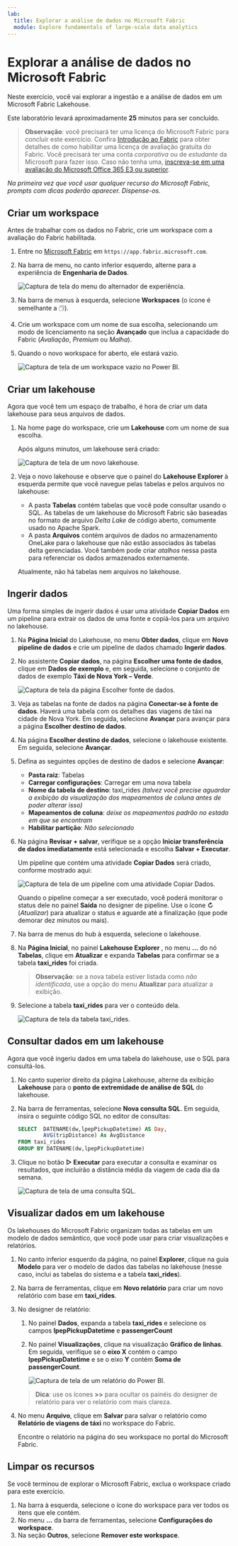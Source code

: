 ```yaml
---
lab:
  title: Explorar a análise de dados no Microsoft Fabric
  module: Explore fundamentals of large-scale data analytics
---
```


# Explorar a análise de dados no Microsoft Fabric

Neste exercício, você vai explorar a ingestão e a análise de dados em um Microsoft Fabric Lakehouse.

Este laboratório levará aproximadamente **25** minutos para ser concluído.

> **Observação**: você precisará ter uma licença do Microsoft Fabric para concluir este exercício. Confira [Introdução ao Fabric](https://learn.microsoft.com/fabric/get-started/fabric-trial) para obter detalhes de como habilitar uma licença de avaliação gratuita do Fabric. Você precisará ter uma conta *corporativa* ou de *estudante* da Microsoft para fazer isso. Caso não tenha uma, [inscreva-se em uma avaliação do Microsoft Office 365 E3 ou superior](https://www.microsoft.com/microsoft-365/business/compare-more-office-365-for-business-plans).

*Na primeira vez que você usar qualquer recurso do Microsoft Fabric, prompts com dicas poderão aparecer. Dispense-os.*

## Criar um workspace

Antes de trabalhar com os dados no Fabric, crie um workspace com a avaliação do Fabric habilitada.

1. Entre no [Microsoft Fabric](https://app.fabric.microsoft.com) em `https://app.fabric.microsoft.com`.
1. Na barra de menu, no canto inferior esquerdo, alterne para a experiência de **Engenharia de Dados**.

    ![Captura de tela do menu do alternador de experiência.](./images/fabric-switcher.png)

1. Na barra de menus à esquerda, selecione **Workspaces** (o ícone é semelhante a &#128455;).
1. Crie um workspace com um nome de sua escolha, selecionando um modo de licenciamento na seção **Avançado** que inclua a capacidade do Fabric (*Avaliação*, *Premium* ou *Malha*).
1. Quando o novo workspace for aberto, ele estará vazio.

    ![Captura de tela de um workspace vazio no Power BI.](./images/new-workspace.png)

## Criar um lakehouse

Agora que você tem um espaço de trabalho, é hora de criar um data lakehouse para seus arquivos de dados.

1. Na home page do workspace, crie um **Lakehouse** com um nome de sua escolha.

    Após alguns minutos, um lakehouse será criado:

    ![Captura de tela de um novo lakehouse.](./images/new-lakehouse.png)

1. Veja o novo lakehouse e observe que o painel do **Lakehouse Explorer** à esquerda permite que você navegue pelas tabelas e pelos arquivos no lakehouse:
    - A pasta **Tabelas** contém tabelas que você pode consultar usando o SQL. As tabelas de um lakehouse do Microsoft Fabric são baseadas no formato de arquivo *Delta Lake* de código aberto, comumente usado no Apache Spark.
    - A pasta **Arquivos** contém arquivos de dados no armazenamento OneLake para o lakehouse que não estão associados às tabelas delta gerenciadas. Você também pode criar *atalhos* nessa pasta para referenciar os dados armazenados externamente.

    Atualmente, não há tabelas nem arquivos no lakehouse.

## Ingerir dados

Uma forma simples de ingerir dados é usar uma atividade **Copiar Dados** em um pipeline para extrair os dados de uma fonte e copiá-los para um arquivo no lakehouse.

1. Na **Página Inicial** do Lakehouse, no menu **Obter dados**, clique em **Novo pipeline de dados** e crie um pipeline de dados chamado **Ingerir dados**.
1. No assistente **Copiar dados**, na página **Escolher uma fonte de dados**, clique em **Dados de exemplo** e, em seguida, selecione o conjunto de dados de exemplo **Táxi de Nova York – Verde**.

    ![Captura de tela da página Escolher fonte de dados.](./images/choose-data-source.png)

1. Veja as tabelas na fonte de dados na página **Conectar-se à fonte de dados**. Haverá uma tabela com os detalhes das viagens de táxi na cidade de Nova York. Em seguida, selecione **Avançar** para avançar para a página **Escolher destino de dados**.
1. Na página **Escolher destino de dados**, selecione o lakehouse existente. Em seguida, selecione **Avançar**.
1. Defina as seguintes opções de destino de dados e selecione **Avançar**:
    - **Pasta raiz**: Tabelas
    - **Carregar configurações**: Carregar em uma nova tabela
    - **Nome da tabela de destino**: taxi_rides *(talvez você precise aguardar a exibição da visualização dos mapeamentos de coluna antes de poder alterar isso)*
    - **Mapeamentos de coluna**: *deixe os mapeamentos padrão no estado em que se encontram*
    - **Habilitar partição**: *Não selecionado*
1. Na página **Revisar + salvar**, verifique se a opção **Iniciar transferência de dados imediatamente** está selecionada e escolha **Salvar + Executar**.

    Um pipeline que contém uma atividade **Copiar Dados** será criado, conforme mostrado aqui:

    ![Captura de tela de um pipeline com uma atividade Copiar Dados.](./images/copy-data-pipeline.png)

    Quando o pipeline começar a ser executado, você poderá monitorar o status dele no painel **Saída** no designer de pipeline. Use o ícone **&#8635;** (*Atualizar*) para atualizar o status e aguarde até a finalização (que pode demorar dez minutos ou mais).

1. Na barra de menus do hub à esquerda, selecione o lakehouse.
1. Na **Página Inicial**, no painel **Lakehouse Explorer** , no menu **...** do nó **Tabelas**, clique em **Atualizar** e expanda **Tabelas** para confirmar se a tabela **taxi_rides** foi criada.

    > **Observação**: se a nova tabela estiver listada como *não identificada*, use a opção do menu **Atualizar** para atualizar a exibição.

1. Selecione a tabela **taxi_rides** para ver o conteúdo dela.

    ![Captura de tela da tabela taxi_rides.](./images/dimProduct.png)

## Consultar dados em um lakehouse

Agora que você ingeriu dados em uma tabela do lakehouse, use o SQL para consultá-los.

1. No canto superior direito da página Lakehouse, alterne da exibição **Lakehouse** para o **ponto de extremidade de análise de SQL** do lakehouse.

1. Na barra de ferramentas, selecione **Nova consulta SQL**. Em seguida, insira o seguinte código SQL no editor de consultas:

    ```sql
    SELECT  DATENAME(dw,lpepPickupDatetime) AS Day,
            AVG(tripDistance) As AvgDistance
    FROM taxi_rides
    GROUP BY DATENAME(dw,lpepPickupDatetime)
    ```

1. Clique no botão **&#9655; Executar** para executar a consulta e examinar os resultados, que incluírão a distância média da viagem de  cada dia da semana.

    ![Captura de tela de uma consulta SQL.](./images/sql-query.png)

## Visualizar dados em um lakehouse

Os lakehouses do Microsoft Fabric organizam todas as tabelas em um modelo de dados semântico, que você pode usar para criar visualizações e relatórios.

1. No canto inferior esquerdo da página, no painel **Explorer**, clique na guia **Modelo** para ver o modelo de dados das tabelas no lakehouse (nesse caso, inclui as tabelas do sistema e a tabela **taxi_rides**).
1. Na barra de ferramentas, clique em **Novo relatório** para criar um novo relatório com base em **taxi_rides**.
1. No designer de relatório:
    1. No painel **Dados**, expanda a tabela **taxi_rides** e selecione os campos **lpepPickupDatetime** e **passengerCount**
    1. No painel **Visualizações**, clique na visualização **Gráfico de linhas**. Em seguida, verifique se o **eixo X** contém o campo **lpepPickupDatetime** e se o eixo **Y** contém **Soma de passengerCount**.

        ![Captura de tela de um relatório do Power BI.](./images/fabric-report.png)

    > **Dica**: use os ícones **>>** para ocultar os painéis do designer de relatório para ver o relatório com mais clareza.

1. No menu **Arquivo**, clique em **Salvar** para salvar o relatório como **Relatório de viagens de táxi** no workspace do Fabric.

    Encontre o relatório na página do seu workspace no portal do Microsoft Fabric.

## Limpar os recursos

Se você terminou de explorar o Microsoft Fabric, exclua o workspace criado para este exercício.

1. Na barra à esquerda, selecione o ícone do workspace para ver todos os itens que ele contém.
2. No menu **…** da barra de ferramentas, selecione **Configurações do workspace**.
3. Na seção **Outros**, selecione **Remover este workspace**.
